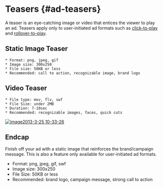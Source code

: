 # Teasers {#ad-teasers}

<!-- Pulled directly from legacy help -- need to edit formatting/text.-->

A teaser is an eye-catching image or video that entices the viewer to play an ad. Teasers  apply only to user-initiated ad formats such as [click-to-play](../../../../dsp/planning/ad-formats/in-display/click-to-play.md) and [rollover-to-play](../../../../dsp/planning/ad-formats/in-display/rollover-to-play.md).

## Static Image Teaser

    * Format: png, jpeg, gif
    * Image size: 300x250
    * File size: 50KB or less
    * Recommended: call to action, recognizable image, brand logo

## Video Teaser

    * File type: mov, flv, swf
    * File Size: under 2MB
    * Duration: 7-10sec
    * Recommended: recognizable images, faces, quick cuts

[ ![image2013-3-25 10-33-26](assets/image2013-3-25-10-33-26.jpeg)](assets/image2013-3-25-10-33-26.jpeg)   

## Endcap

Finish off your ad with a static image that reinforces the brand/campaign message. This is also a feature only available for user-initiated ad formats.

* Format: png, jpeg, gif, swf
* Image size: 300x250
* File Size: 50KB or less
* Recommended: brand logo, campaign message, strong call to action

